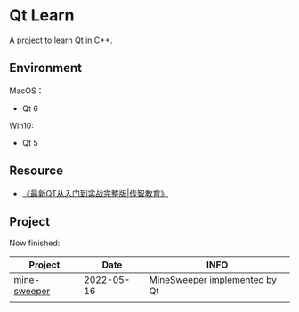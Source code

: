 # **Qt Learn**

A project to learn Qt in C++.



## **Environment**

MacOS：

-   Qt 6

Win10:

-   Qt 5


## **Resource**

- [《最新QT从入门到实战完整版|传智教育》](https://www.bilibili.com/video/BV1g4411H78N/)



## **Project**

Now finished:

| Project                                                      | Date       | INFO                          |
| ------------------------------------------------------------ | ---------- | ----------------------------- |
| [mine-sweeper](https://github.com/JasonkayZK/qt-learn/tree/proj/mine-sweeper) | 2022-05-16 | MineSweeper implemented by Qt |
|                                                              |            |                               |

